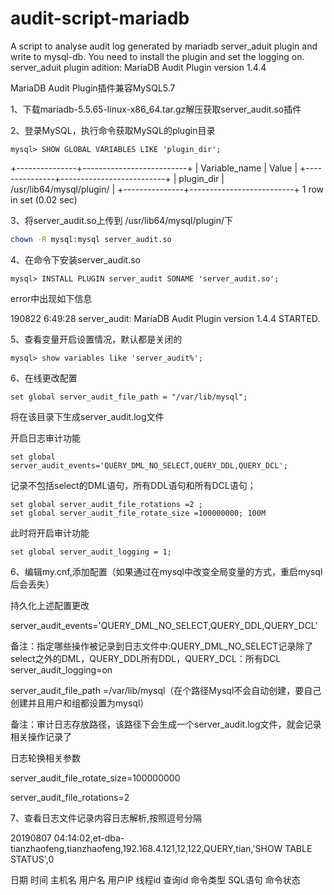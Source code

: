 # audit-script-mariadb
A script to analyse audit log generated by mariadb server_aduit plugin and write to mysql-db.
You need to install the plugin and set the logging on.
server_aduit plugin adition: MariaDB Audit Plugin version 1.4.4

MariaDB Audit Plugin插件兼容MySQL5.7

1、下载mariadb-5.5.65-linux-x86_64.tar.gz解压获取server_audit.so插件

2、登录MySQL，执行命令获取MySQL的plugin目录
```mysql
mysql> SHOW GLOBAL VARIABLES LIKE 'plugin_dir';
```
+---------------+--------------------------+
| Variable_name | Value |
+---------------+--------------------------+
| plugin_dir | /usr/lib64/mysql/plugin/ |
+---------------+--------------------------+
1 row in set (0.02 sec)

3、将server_audit.so上传到 /usr/lib64/mysql/plugin/下
```sh
chown -R mysql:mysql server_audit.so
```
4、在命令下安装server_audit.so
```mysql
mysql> INSTALL PLUGIN server_audit SONAME 'server_audit.so';
```
error中出现如下信息

190822 6:49:28 server_audit: MariaDB Audit Plugin version 1.4.4 STARTED.

5、查看变量开启设置情况，默认都是关闭的
```mysql
mysql> show variables like 'server_audit%';
```
6、在线更改配置
```mysql
set global server_audit_file_path = "/var/lib/mysql";
```
将在该目录下生成server_audit.log文件

开启日志审计功能
```mysql
set global server_audit_events='QUERY_DML_NO_SELECT,QUERY_DDL,QUERY_DCL';
```
记录不包括select的DML语句，所有DDL语句和所有DCL语句；
```mysql
set global server_audit_file_rotations =2 ;
set global server_audit_file_rotate_size =100000000; 100M
```
此时将开启审计功能
```mysql
set global server_audit_logging = 1;
```
6、编辑my.cnf,添加配置（如果通过在mysql中改变全局变量的方式，重启mysql后会丢失）

持久化上述配置更改

server_audit_events='QUERY_DML_NO_SELECT,QUERY_DDL,QUERY_DCL'



备注：指定哪些操作被记录到日志文件中:QUERY_DML_NO_SELECT记录除了select之外的DML，QUERY_DDL所有DDL，QUERY_DCL：所有DCL
server_audit_logging=on

server_audit_file_path =/var/lib/mysql（在个路径Mysql不会自动创建，要自己创建并且用户和组都设置为mysql）

备注：审计日志存放路径，该路径下会生成一个server_audit.log文件，就会记录相关操作记录了

日志轮换相关参数

server_audit_file_rotate_size=100000000

server_audit_file_rotations=2

7、查看日志文件记录内容日志解析,按照逗号分隔

20190807 04:14:02,et-dba-tianzhaofeng,tianzhaofeng,192.168.4.121,12,122,QUERY,tian,'SHOW TABLE STATUS',0

日期 时间 主机名 用户名 用户IP 线程id 查询id 命令类型 SQL语句 命令状态


